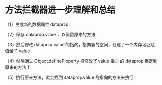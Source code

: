 # 方法拦截器进一步理解和总结

（1）生成新的数据属性 dataprop.

（2）保存 dataprop.value ，以保留原来的方法

（3）然后修改 dataprop.value 的指向，指向新的空间，创建了一个内存地址赋值给了 value

（4）然后通过 Object.defineProperty 把修改了 value 指向 的 dataprop 绑定到 原来的方法上

（5）执行原来方法，就会找到 dataprop.value 的指向的方法来执行
